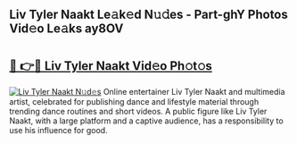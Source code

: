 ## Liv Tyler Naakt Le𝚊k𝚎d N𝚞𝚍es - Part-ghY Photos Vid𝚎o Le𝚊ks ay8OV

# <h2><a href="http://fb52mrh.evod.top/?m=Liv+Tyler+Naakt">🔗 👉🔴 Liv Tyler Naakt Vid𝚎o Ph𝚘t𝚘s</a></h2>

[![Liv Tyler Naakt N𝚞d𝚎s](https://i.imgur.com/8V9OHl7.gif)](http://fb52mrh.evod.top/?m=Liv+Tyler+Naakt)
Online entertainer Liv Tyler Naakt and multimedia artist, celebrated for publishing dance and lifestyle material through trending dance routines and short videos. A public figure like Liv Tyler Naakt, with a large platform and a captive audience, has a responsibility to use his influence for good. 

